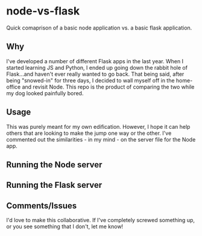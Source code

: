 # node-vs-flask
Quick comaprison of a basic node application vs. a basic flask application.


## Why
I've developed a number of different Flask apps in the last year. When I started learning JS and Python, I ended up
going down the rabbit hole of Flask...and haven't ever really wanted to go back. That being said, after being "snowed-in"
for three days, I decided to wall myself off in the home-office and revisit Node. This repo is the product of comparing the
two while my dog looked painfully bored.

## Usage
This was purely meant for my own edification. However, I hope it can help others that are looking to make the jump one way or
the other. I've commented out the similarities - in my mind - on the server file for the Node app.

## Running the Node server

## Running the Flask server

## Comments/Issues
I'd love to make this collaborative. If I've completely screwed something up, or you see something that I don't, let me know!
